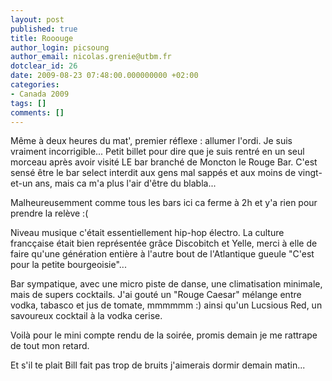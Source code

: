 ```yaml
---
layout: post
published: true
title: Rooouge
author_login: picsoung
author_email: nicolas.grenie@utbm.fr
dotclear_id: 26
date: 2009-08-23 07:48:00.000000000 +02:00
categories:
- Canada 2009
tags: []
comments: []
---
```

<p>Même à deux heures du mat', premier réflexe&nbsp;: allumer l'ordi. Je suis vraiment incorrigible...
Petit billet pour dire que je suis rentré en un seul morceau après avoir visité LE bar branché de Moncton le Rouge Bar. C'est sensé être le bar select interdit aux gens mal sappés et aux moins de vingt-et-un ans, mais ca m'a plus l'air d'être du blabla...</p>


<p>Malheureusemment comme tous les bars ici ca ferme à 2h et y'a rien pour prendre la relève :(</p>


<p>Niveau musique c'était essentiellement hip-hop électro. La culture francçaise était bien représentée grâce Discobitch et Yelle, merci à elle de faire qu'une génération entière à l'autre bout de l'Atlantique gueule "C'est pour la petite bourgeoisie"...</p>


<p>Bar sympatique, avec une micro piste de danse, une climatisation minimale, mais de supers cocktails.
J'ai gouté un "Rouge Caesar" mélange entre vodka, tabasco et jus de tomate, mmmmmm :) ainsi qu'un Lucsious Red, un savoureux cocktail à la vodka cerise.</p>



<p>Voilà pour le mini compte rendu de la soirée, promis demain je me rattrape de tout mon retard.</p>


<p>Et s'il te plait Bill fait pas trop de bruits j'aimerais dormir demain matin...</p>
